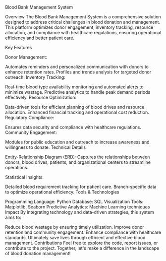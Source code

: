 Blood Bank Management System

Overview
The Blood Bank Management System is a comprehensive solution designed to address critical challenges in blood donation and management. This platform optimizes donor engagement, inventory tracking, resource allocation, and compliance with healthcare regulations, ensuring operational efficiency and better patient care.

Key Features

Donor Management:

Automates reminders and personalized communication with donors to enhance retention rates.
Profiles and trends analysis for targeted donor outreach.
Inventory Tracking:

Real-time blood type availability monitoring and automated alerts to minimize wastage.
Predictive analytics to handle peak demand periods effectively.
Resource Optimization:

Data-driven tools for efficient planning of blood drives and resource allocation.
Enhanced financial tracking and operational cost reduction.
Regulatory Compliance:

Ensures data security and compliance with healthcare regulations.
Community Engagement:

Modules for public education and outreach to increase awareness and willingness to donate.
Technical Details

Entity-Relationship Diagram (ERD):
Captures the relationships between donors, blood drives, patients, and organizational centers to streamline operations.

Statistical Insights:

Detailed blood requirement tracking for patient care.
Branch-specific data to optimize operational efficiency.
Tools & Technologies

Programming Language: Python
Database: SQL
Visualization Tools: Matplotlib, Seaborn
Predictive Analytics: Machine Learning techniques
Impact
By integrating technology and data-driven strategies, this system aims to:

Reduce blood wastage by ensuring timely utilization.
Improve donor retention and community engagement.
Enhance compliance with healthcare standards.
Ultimately save lives through efficient and effective blood management.
Contributions
Feel free to explore the code, report issues, or contribute to the project. Together, let's make a difference in the landscape of blood donation management!
